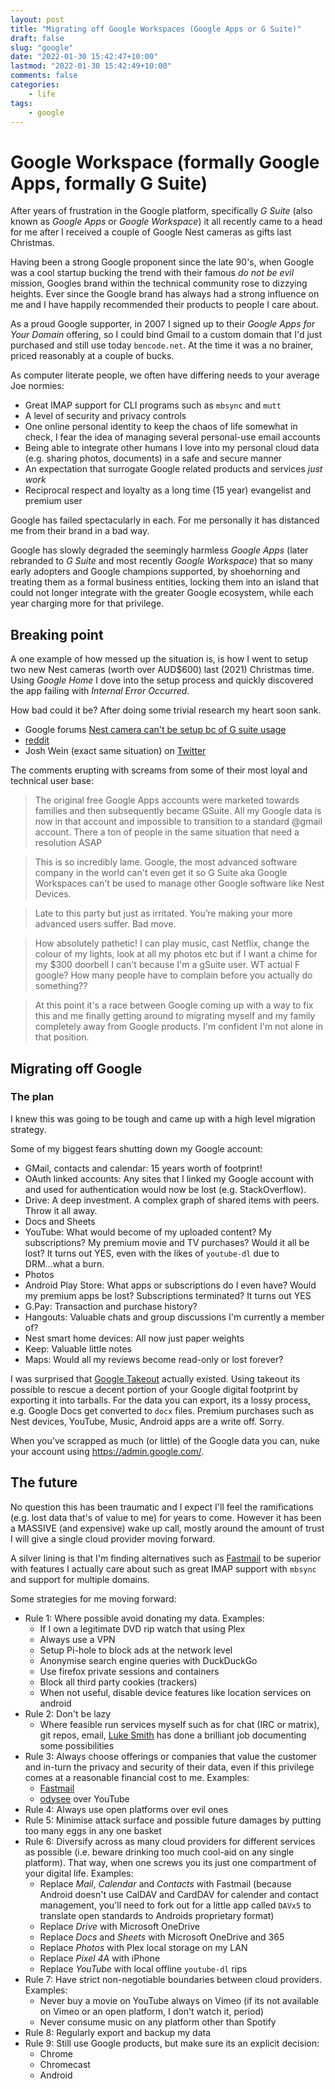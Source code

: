 ```yaml
---
layout: post
title: "Migrating off Google Workspaces (Google Apps or G Suite)"
draft: false
slug: "google"
date: "2022-01-30 15:42:47+10:00"
lastmod: "2022-01-30 15:42:49+10:00"
comments: false
categories:
    - life
tags:
    - google
---
```


# Google Workspace (formally Google Apps, formally G Suite)

After years of frustration in the Google platform, specifically _G Suite_ (also known as _Google Apps_ or _Google Workspace_) it all recently came to a head for me after I received a couple of Google Nest cameras as gifts last Christmas.

Having been a strong Google proponent since the late 90's, when Google was a cool startup bucking the trend with their famous _do not be evil_ mission, Googles brand within the technical community rose to dizzying heights. Ever since the Google brand has always had a strong influence on me and I have happily recommended their products to people I care about.

As a proud Google supporter, in 2007 I signed up to their _Google Apps for Your Domain_ offering, so I could bind Gmail to a custom domain that I'd just purchased and still use today `bencode.net`. At the time it was a no brainer, priced reasonably at a couple of bucks.

As computer literate people, we often have differing needs to your average Joe normies:

-   Great IMAP support for CLI programs such as `mbsync` and `mutt`
-   A level of security and privacy controls
-   One online personal identity to keep the chaos of life somewhat in check, I fear the idea of managing several personal-use email accounts
-   Being able to integrate other humans I love into my personal cloud data (e.g. sharing photos, documents) in a safe and secure manner
-   An expectation that surrogate Google related products and services _just work_
-   Reciprocal respect and loyalty as a long time (15 year) evangelist and premium user

Google has failed spectacularly in each. For me personally it has distanced me from their brand in a bad way.

Google has slowly degraded the seemingly harmless _Google Apps_ (later rebranded to _G Suite_ and most recently _Google Workspace_) that so many early adopters and Google champions supported, by shoehorning and treating them as a formal business entities, locking them into an island that could not longer integrate with the greater Google ecosystem, while each year charging more for that privilege.

## Breaking point

A one example of how messed up the situation is, is how I went to setup two new Nest cameras (worth over AUD$600) last (2021) Christmas time. Using _Google Home_ I dove into the setup process and quickly discovered the app failing with _Internal Error Occurred_.

How bad could it be? After doing some trivial research my heart soon sank.

-   Google forums [Nest camera can't be setup bc of G suite usage](https://www.googlenestcommunity.com/t5/Cameras-and-Doorbells/Nest-camera-can-t-be-setup-bc-of-G-suite-usage/td-p/46567)
-   [reddit](https://www.reddit.com/r/Nest/comments/s5fhdn/internal_error_occured_when_installing_nest_cam/)
-   Josh Wein (exact same situation) on [Twitter](https://twitter.com/googlenest/status/1263451357169610753?lang=en)

The comments erupting with screams from some of their most loyal and technical user base:

> The original free Google Apps accounts were marketed towards families and then subsequently became GSuite. All my Google data is now in that account and impossible to transition to a standard @gmail account. There a ton of people in the same situation that need a resolution ASAP

> This is so incredibly lame. Google, the most advanced software company in the world can't even get it so G Suite aka Google Workspaces can't be used to manage other Google software like Nest Devices.

> Late to this party but just as irritated. You’re making your more advanced users suffer. Bad move.

> How absolutely pathetic! I can play music, cast Netflix, change the colour of my lights, look at all my photos etc but if I want a chime for my $300 doorbell I can't because I'm a gSuite user. WT actual F google? How many people have to complain before you actually do something??

> At this point it's a race between Google coming up with a way to fix this and me finally getting around to migrating myself and my family completely away from Google products. I'm confident I'm not alone in that position.

## Migrating off Google

### The plan

I knew this was going to be tough and came up with a high level migration strategy.

Some of my biggest fears shutting down my Google account:

-   GMail, contacts and calendar: 15 years worth of footprint!
-   OAuth linked accounts: Any sites that I linked my Google account with and used for authentication would now be lost (e.g. StackOverflow).
-   Drive: A deep investment. A complex graph of shared items with peers. Throw it all away.
-   Docs and Sheets
-   YouTube: What would become of my uploaded content? My subscriptions? My premium movie and TV purchases? Would it all be lost? It turns out YES, even with the likes of `youtube-dl` due to DRM...what a burn.
-   Photos
-   Android Play Store: What apps or subscriptions do I even have? Would my premium apps be lost? Subscriptions terminated? It turns out YES
-   G.Pay: Transaction and purchase history?
-   Hangouts: Valuable chats and group discussions I'm currently a member of?
-   Nest smart home devices: All now just paper weights
-   Keep: Valuable little notes
-   Maps: Would all my reviews become read-only or lost forever?

I was surprised that [Google Takeout](https://takeout.google.com/settings/takeout) actually existed. Using takeout its possible to rescue a decent portion of your Google digital footprint by exporting it into tarballs. For the data you can export, its a lossy process, e.g. Google Docs get converted to `docx` files. Premium purchases such as Nest devices, YouTube, Music, Android apps are a write off. Sorry.

When you've scrapped as much (or little) of the Google data you can, nuke your account using <https://admin.google.com/>.

## The future

No question this has been traumatic and I expect I'll feel the ramifications (e.g. lost data that's of value to me) for years to come. However it has been a MASSIVE (and expensive) wake up call, mostly around the amount of trust I will give a single cloud provider moving forward.

A silver lining is that I'm finding alternatives such as [Fastmail](https://www.fastmail.com/) to be superior with features I actually care about such as great IMAP support with `mbsync` and support for multiple domains.

Some strategies for me moving forward:

-   Rule 1: Where possible avoid donating my data. Examples:
    -   If I own a legitimate DVD rip watch that using Plex
    -   Always use a VPN
    -   Setup Pi-hole to block ads at the network level
    -   Anonymise search engine queries with DuckDuckGo
    -   Use firefox private sessions and containers
    -   Block all third party cookies (trackers)
    -   When not useful, disable device features like location services on android
-   Rule 2: Don't be lazy
    -   Where feasible run services myself such as for chat (IRC or matrix), git repos, email, [Luke Smith](https://landchad.net/) has done a brilliant job documenting some possibilities
-   Rule 3: Always choose offerings or companies that value the customer and in-turn the privacy and security of their data, even if this privilege comes at a reasonable financial cost to me. Examples:
    -   [Fastmail](https://www.fastmail.com/)
    -   [odysee](https://odysee.com) over YouTube
-   Rule 4: Always use open platforms over evil ones
-   Rule 5: Minimise attack surface and possible future damages by putting too many eggs in any one basket
-   Rule 6: Diversify across as many cloud providers for different services as possible (i.e. beware drinking too much cool-aid on any single platform). That way, when one screws you its just one compartment of your digital life. Examples:
    -   Replace _Mail_, _Calendar_ and _Contacts_ with Fastmail (because Android doesn't use CalDAV and CardDAV for calender and contact management, you'll need to fork out for a little app called `DAVx5` to translate open standards to Androids proprietary format)
    -   Replace _Drive_ with Microsoft OneDrive
    -   Replace _Docs_ and _Sheets_ with Microsoft OneDrive and 365
    -   Replace _Photos_ with Plex local storage on my LAN
    -   Replace _Pixel 4A_ with iPhone
    -   Replace _YouTube_ with local offline `youtube-dl` rips
-   Rule 7: Have strict non-negotiable boundaries between cloud providers. Examples:
    -   Never buy a movie on YouTube always on Vimeo (if its not available on Vimeo or an open platform, I don't watch it, period)
    -   Never consume music on any platform other than Spotify
-   Rule 8: Regularly export and backup my data
-   Rule 9: Still use Google products, but make sure its an explicit decision:
    -   Chrome
    -   Chromecast
    -   Android
